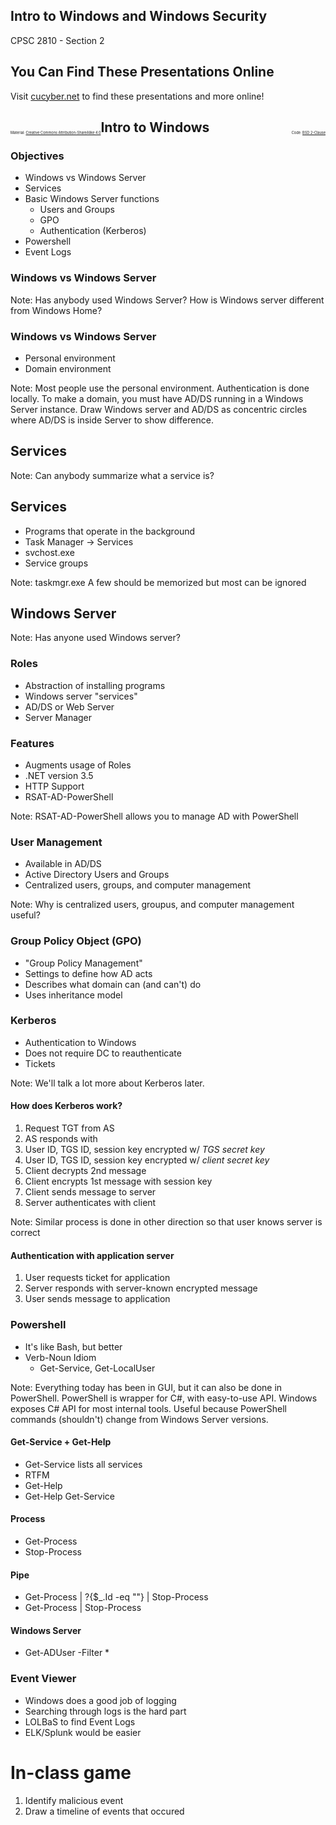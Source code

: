 ## Intro to Windows and Windows Security

CPSC 2810 - Section 2


## You Can Find These Presentations Online

Visit [cucyber.net](https://cucyber.net/) to find these presentations and more online!

<span style="padding-top: 6em; font-size: 0.4em; float: left;">Material: <a href="https://tldrlegal.com/license/creative-commons-attribution-sharealike-4.0-international-(cc-by-sa-4.0)">Creative Commons Attribution-ShareAlike 4.0</a></span><span style="padding-top: 6em; font-size: 0.4em; float: right;">Code: <a href="https://tldrlegal.com/license/bsd-2-clause-license-(freebsd)">BSD 2-Clause</a></span>



## Intro to Windows


### Objectives

* Windows vs Windows Server
* Services
* Basic Windows Server functions
	- Users and Groups
	- GPO
	- Authentication (Kerberos)
* Powershell
* Event Logs

### Windows vs Windows Server

Note:
Has anybody used Windows Server?
How is Windows server different from Windows Home?

### Windows vs Windows Server

* Personal environment
* Domain environment

Note:
Most people use the personal environment. Authentication is done locally.
To make a domain, you must have AD/DS running in a Windows Server instance. Draw Windows server and AD/DS as concentric circles where AD/DS is inside Server to show difference.


## Services


Note:
Can anybody summarize what a service is?


## Services

* Programs that operate in the background
* Task Manager -> Services
* svchost.exe
* Service groups


Note:
taskmgr.exe
A few should be memorized but most can be ignored



## Windows Server


Note:
Has anyone used Windows server?


### Roles


* Abstraction of installing programs
* Windows server "services"
* AD/DS or Web Server
* Server Manager


### Features


* Augments usage of Roles
* .NET version 3.5
* HTTP Support
* RSAT-AD-PowerShell

Note:
RSAT-AD-PowerShell allows you to manage AD with PowerShell


### User Management


* Available in AD/DS
* Active Directory Users and Groups
* Centralized users, groups, and computer management

Note:
Why is centralized users, groupus, and computer management useful?


### Group Policy Object (GPO)

* "Group Policy Management"
* Settings to define how AD acts
* Describes what domain can (and can't) do
* Uses inheritance model


### Kerberos

* Authentication to Windows
* Does not require DC to reauthenticate
* Tickets

Note:
We'll talk a lot more about Kerberos later.


#### How does Kerberos work?

1. Request TGT from AS
2. AS responds with
  1. User ID, TGS ID, session key encrypted w/ *TGS secret key*
  2. User ID, TGS ID, session key encrypted w/ *client secret key*
3. Client decrypts 2nd message
4. Client encrypts 1st message with session key
5. Client sends message to server
6. Server authenticates with client

Note:
Similar process is done in other direction so that user knows server is correct


#### Authentication with application server

1. User requests ticket for application
2. Server responds with server-known encrypted message
3. User sends message to application


### Powershell

* It's like Bash, but better
* Verb-Noun Idiom
  * Get-Service, Get-LocalUser

Note:
Everything today has been in GUI, but it can also be done in PowerShell. PowerShell is wrapper for C#, with easy-to-use API. Windows exposes C# API for most internal tools. Useful because PowerShell commands (shouldn't) change from Windows Server versions.


#### Get-Service + Get-Help

* Get-Service lists all services
* RTFM
* Get-Help
* Get-Help Get-Service


#### Process

* Get-Process
* Stop-Process


#### Pipe

* Get-Process | ?{$\_.Id -eq "<Number>"} | Stop-Process
* Get-Process | Stop-Process


#### Windows Server

* Get-ADUser -Filter *


### Event Viewer

* Windows does a good job of logging
* Searching through logs is the hard part
* LOLBaS to find Event Logs
* ELK/Splunk would be easier


# In-class game

1. Identify malicious event
2. Draw a timeline of events that occured

